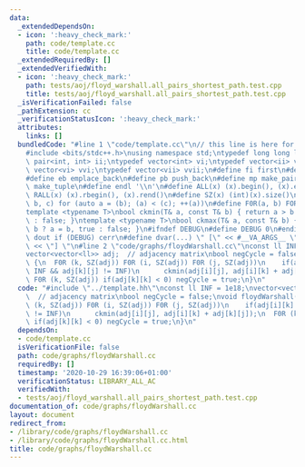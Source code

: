 ```yaml
---
data:
  _extendedDependsOn:
  - icon: ':heavy_check_mark:'
    path: code/template.cc
    title: code/template.cc
  _extendedRequiredBy: []
  _extendedVerifiedWith:
  - icon: ':heavy_check_mark:'
    path: tests/aoj/floyd_warshall.all_pairs_shortest_path.test.cpp
    title: tests/aoj/floyd_warshall.all_pairs_shortest_path.test.cpp
  _isVerificationFailed: false
  _pathExtension: cc
  _verificationStatusIcon: ':heavy_check_mark:'
  attributes:
    links: []
  bundledCode: "#line 1 \"code/template.cc\"\n// this line is here for a reason\n\
    #include <bits/stdc++.h>\nusing namespace std;\ntypedef long long ll;\ntypedef\
    \ pair<int, int> ii;\ntypedef vector<int> vi;\ntypedef vector<ii> vii;\ntypedef\
    \ vector<vi> vvi;\ntypedef vector<vii> vvii;\n#define fi first\n#define se second\n\
    #define eb emplace_back\n#define pb push_back\n#define mp make_pair\n#define mt\
    \ make_tuple\n#define endl '\\n'\n#define ALL(x) (x).begin(), (x).end()\n#define\
    \ RALL(x) (x).rbegin(), (x).rend()\n#define SZ(x) (int)(x).size()\n#define FOR(a,\
    \ b, c) for (auto a = (b); (a) < (c); ++(a))\n#define F0R(a, b) FOR (a, 0, (b))\n\
    template <typename T>\nbool ckmin(T& a, const T& b) { return a > b ? a = b, true\
    \ : false; }\ntemplate <typename T>\nbool ckmax(T& a, const T& b) { return a <\
    \ b ? a = b, true : false; }\n#ifndef DEBUG\n#define DEBUG 0\n#endif\n#define\
    \ dout if (DEBUG) cerr\n#define dvar(...) \" [\" << #__VA_ARGS__ \": \" << (__VA_ARGS__)\
    \ << \"] \"\n#line 2 \"code/graphs/floydWarshall.cc\"\nconst ll INF = 1e18;\n\
    vector<vector<ll>> adj;  // adjacency matrix\nbool negCycle = false;\nvoid floydWarshall()\
    \ {\n  F0R (k, SZ(adj)) F0R (i, SZ(adj)) F0R (j, SZ(adj))\n    if(adj[i][k] !=\
    \ INF && adj[k][j] != INF)\n      ckmin(adj[i][j], adj[i][k] + adj[k][j]);\n \
    \ F0R (k, SZ(adj)) if(adj[k][k] < 0) negCycle = true;\n}\n"
  code: "#include \"../template.hh\"\nconst ll INF = 1e18;\nvector<vector<ll>> adj;\
    \  // adjacency matrix\nbool negCycle = false;\nvoid floydWarshall() {\n  F0R\
    \ (k, SZ(adj)) F0R (i, SZ(adj)) F0R (j, SZ(adj))\n    if(adj[i][k] != INF && adj[k][j]\
    \ != INF)\n      ckmin(adj[i][j], adj[i][k] + adj[k][j]);\n  F0R (k, SZ(adj))\
    \ if(adj[k][k] < 0) negCycle = true;\n}\n"
  dependsOn:
  - code/template.cc
  isVerificationFile: false
  path: code/graphs/floydWarshall.cc
  requiredBy: []
  timestamp: '2020-10-29 16:39:06+01:00'
  verificationStatus: LIBRARY_ALL_AC
  verifiedWith:
  - tests/aoj/floyd_warshall.all_pairs_shortest_path.test.cpp
documentation_of: code/graphs/floydWarshall.cc
layout: document
redirect_from:
- /library/code/graphs/floydWarshall.cc
- /library/code/graphs/floydWarshall.cc.html
title: code/graphs/floydWarshall.cc
---
```

